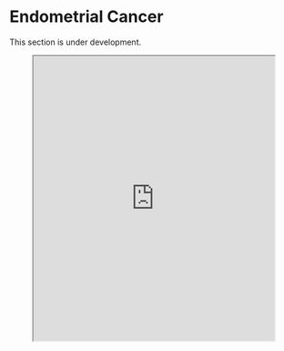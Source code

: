 # Endometrial Cancer
This section is under development.
 

<figure>
    <iframe src="https://github.com/WCRF/SysRev-Metan/blob/main/trial_fig.html" style="width: 100%; height: 500px;"></iframe>
</figure>





